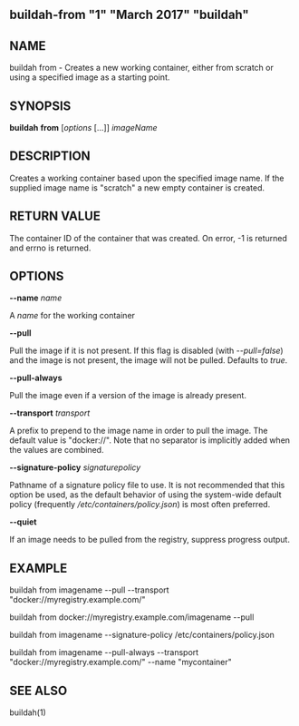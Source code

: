 ## buildah-from "1" "March 2017" "buildah"

## NAME
buildah from - Creates a new working container, either from scratch or using a specified image as a starting point.

## SYNOPSIS
**buildah** **from** [*options* [...]] *imageName*

## DESCRIPTION
Creates a working container based upon the specified image name.  If the
supplied image name is "scratch" a new empty container is created.

## RETURN VALUE
The container ID of the container that was created.  On error, -1 is returned and errno is returned.

## OPTIONS

**--name** *name*

A *name* for the working container

**--pull**

Pull the image if it is not present.  If this flag is disabled (with
*--pull=false*) and the image is not present, the image will not be pulled.
Defaults to *true*.

**--pull-always**

Pull the image even if a version of the image is already present.

**--transport** *transport*

A prefix to prepend to the image name in order to pull the image.  The default
value is "docker://".  Note that no separator is implicitly added when the
values are combined.

**--signature-policy** *signaturepolicy*

Pathname of a signature policy file to use.  It is not recommended that this
option be used, as the default behavior of using the system-wide default policy
(frequently */etc/containers/policy.json*) is most often preferred.

**--quiet**

If an image needs to be pulled from the registry, suppress progress output.

## EXAMPLE

buildah from imagename --pull --transport "docker://myregistry.example.com/"

buildah from docker://myregistry.example.com/imagename --pull

buildah from imagename --signature-policy /etc/containers/policy.json

buildah from imagename --pull-always --transport "docker://myregistry.example.com/" --name "mycontainer"

## SEE ALSO
buildah(1)
